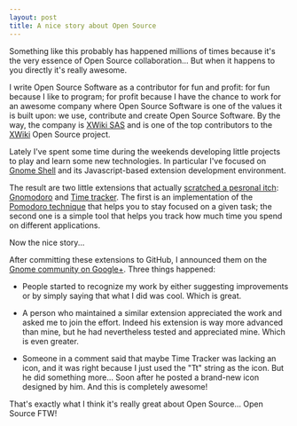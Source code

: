```yaml
---
layout: post
title: A nice story about Open Source
---
```


Something like this probably has happened millions of times because it's the very essence of Open Source collaboration... But when it happens to you directly it's really awesome.

I write Open Source Software as a contributor for fun and profit: for fun because I like to program; for profit because I have the chance to work for an awesome company where Open Source Software is one of the values it is built upon: we use, contribute and create Open Source Software. By the way, the company is [XWiki SAS](http://www.xwiki.com) and is one of the top contributors to the [XWiki](http://www.xwiki.org) Open Source project.

Lately I've spent some time during the weekends developing little projects to play and learn some new technologies. In particular I've focused on [Gnome Shell](http://www.gnome.org/gnome-3/) and its Javascript-based extension development environment.

The result are two little extensions that actually [scratched a pesronal itch](http://en.wikipedia.org/wiki/The_Cathedral_and_the_Bazaar): [Gnomodoro](https://github.com/fmancinelli/gnomodoro) and [Time tracker](https://github.com/fmancinelli/timetracker). The first is an implementation of the [Pomodoro technique](http://www.pomodorotechnique.com) that helps you to stay focused on a given task; the second one is a simple tool that helps you track how much time you spend on different applications.

Now the nice story...

After committing these extensions to GitHub, I announced them on the [Gnome community on Google+](https://plus.google.com/u/0/communities/104680683972837006235). Three things happened:

* People started to recognize my work by either suggesting improvements or by simply saying that what I did was cool. Which is great.

* A person who maintained a similar extension appreciated the work and asked me to join the effort. Indeed his extension is way more advanced than mine, but he had nevertheless tested and appreciated mine. Which is even greater.

* Someone in a comment said that maybe Time Tracker was lacking an icon, and it was right because I just used the "Tt" string as the icon. But he did something more... Soon after he posted a brand-new icon designed by him. And this is completely awesome!

That's exactly what I think it's really great about Open Source... Open Source FTW!

